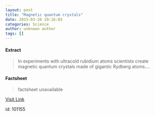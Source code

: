 ```yaml
---
layout: post
title: "Magnetic quantum crystals"
date: 2015-03-26 19:16:03
categories: Science
author: unknown author
tags: []
---
```



#### Extract
>In experiments with ultracold rubidium atoms scientists create magnetic quantum crystals made of gigantic Rydberg atoms....

#### Factsheet
>factsheet unavailable

[Visit Link](http://feeds.sciencedaily.com/~r/sciencedaily/~3/7I1b_VkhmFk/150326151603.htm)

id:  101155
